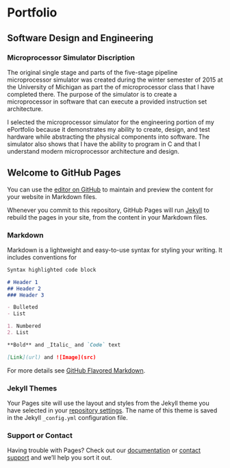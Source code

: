 # Portfolio

## Software Design and Engineering

### Microprocessor Simulator Discription

  The original single stage and parts of the five-stage pipeline microprocessor simulator was created during the winter semester of 2015 at the University of Michigan as part the of microprocessor class that I have completed there.  The purpose of the simulator is to create a microprocessor in software that can execute a provided instruction set architecture.
  
  I selected the microprocessor simulator for the engineering portion of my ePortfolio because it demonstrates my ability to create, design, and test hardware while abstracting the physical components into software.  The simulator also shows that I have the ability to program in C and that I understand modern microprocessor architecture and design.




## Welcome to GitHub Pages

You can use the [editor on GitHub](https://github.com/chriswilloughby3/CSCapstone/edit/master/index.md) to maintain and preview the content for your website in Markdown files.

Whenever you commit to this repository, GitHub Pages will run [Jekyll](https://jekyllrb.com/) to rebuild the pages in your site, from the content in your Markdown files.

### Markdown

Markdown is a lightweight and easy-to-use syntax for styling your writing. It includes conventions for

```markdown
Syntax highlighted code block

# Header 1
## Header 2
### Header 3

- Bulleted
- List

1. Numbered
2. List

**Bold** and _Italic_ and `Code` text

[Link](url) and ![Image](src)
```

For more details see [GitHub Flavored Markdown](https://guides.github.com/features/mastering-markdown/).

### Jekyll Themes

Your Pages site will use the layout and styles from the Jekyll theme you have selected in your [repository settings](https://github.com/chriswilloughby3/CSCapstone/settings). The name of this theme is saved in the Jekyll `_config.yml` configuration file.

### Support or Contact

Having trouble with Pages? Check out our [documentation](https://help.github.com/categories/github-pages-basics/) or [contact support](https://github.com/contact) and we’ll help you sort it out.
